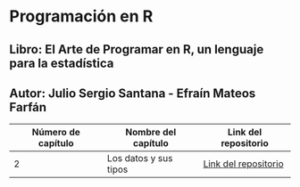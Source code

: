 # Programación en R

## Libro: El Arte de Programar en R, un lenguaje para la estadística

## Autor: Julio Sergio Santana - Efraín Mateos Farfán

| Número de capítulo | Nombre del capítulo | Link del repositorio |
| ------------------ | ------------------- | -------------------- |
| 2 | Los datos y sus tipos | [Link del repositorio](https://github.com/jairomqcode/ProgramacionR/blob/main/Cap%C3%ADtulo2.md) |
